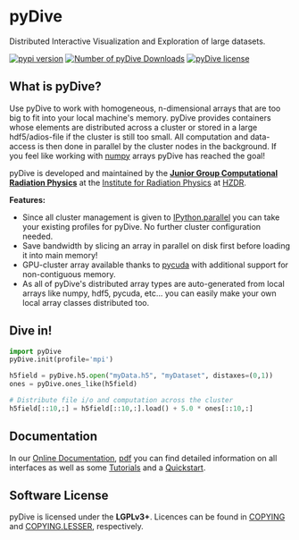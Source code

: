 pyDive
======

Distributed Interactive Visualization and Exploration of large datasets.

[![pypi version](https://img.shields.io/pypi/v/pyDive.svg)](https://pypi.python.org/pypi/pyDive)
[![Number of pyDive Downloads](https://img.shields.io/pypi/dm/pyDive.svg)](https://pypi.python.org/pypi/pyDive/)
[![pyDive license](https://img.shields.io/pypi/l/pyDive.svg)](#software-license)

## What is pyDive?

Use pyDive to work with homogeneous, n-dimensional arrays that are too big to fit into your local machine's memory.
pyDive provides containers whose elements are distributed across a cluster or stored in
a large hdf5/adios-file if the cluster is still too small. All computation and data-access is then done in parallel by the cluster nodes in the background. 
If you feel like working with [numpy](http://www.numpy.org) arrays pyDive has reached the goal!

pyDive is developed and maintained by the **[Junior Group Computational Radiation Physics](http://www.hzdr.de/db/Cms?pNid=132&pOid=30354)**
at the [Institute for Radiation Physics](http://www.hzdr.de/db/Cms?pNid=132)
at [HZDR](http://www.hzdr.de/).

**Features:**
 - Since all cluster management is given to [IPython.parallel](http://ipython.org/ipython-doc/dev/parallel/) you can take your
   existing profiles for pyDive. No further cluster configuration needed.
 - Save bandwidth by slicing an array in parallel on disk first before loading it into main memory!
 - GPU-cluster array available thanks to [pycuda](http://mathema.tician.de/software/pycuda/) with additional support for non-contiguous memory.
 - As all of pyDive's distributed array types are auto-generated from local arrays like numpy, hdf5, pycuda, etc... 
   you can easily make your own local array classes distributed too.

## Dive in!

```python
import pyDive
pyDive.init(profile='mpi')

h5field = pyDive.h5.open("myData.h5", "myDataset", distaxes=(0,1))
ones = pyDive.ones_like(h5field)

# Distribute file i/o and computation across the cluster
h5field[::10,:] = h5field[::10,:].load() + 5.0 * ones[::10,:]
```

## Documentation

In our [Online Documentation](http://ComputationalRadiationPhysics.github.io/pyDive/), [pdf](http://ComputationalRadiationPhysics.github.io/pyDive/pyDive.pdf) you can find 
detailed information on all interfaces as well as some [Tutorials](http://computationalradiationphysics.github.io/pyDive/tutorial.html)
and a [Quickstart](http://computationalradiationphysics.github.io/pyDive/start.html).

## Software License

pyDive is licensed under the **LGPLv3+**.
Licences can be found in [COPYING](COPYING) and [COPYING.LESSER](COPYING.LESSER), respectively.
